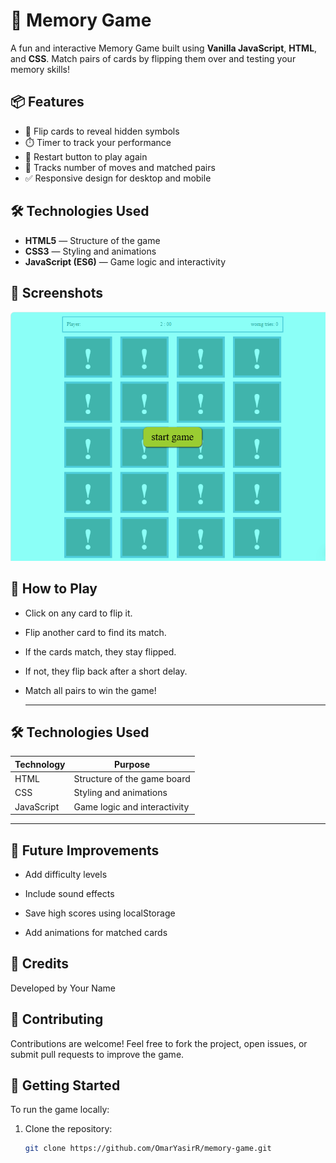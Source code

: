 # 🧠 Memory Game

A fun and interactive Memory Game built using **Vanilla JavaScript**, **HTML**, and **CSS**. Match pairs of cards by flipping them over and testing your memory skills!


## 📦 Features

- 🧩 Flip cards to reveal hidden symbols
- ⏱️ Timer to track your performance
- 🔁 Restart button to play again
- 🎯 Tracks number of moves and matched pairs
- ✅ Responsive design for desktop and mobile

## 🛠️ Technologies Used

- **HTML5** — Structure of the game
- **CSS3** — Styling and animations
- **JavaScript (ES6)** — Game logic and interactivity

## 📸 Screenshots
![screenshot](memory.png)

## 🧪 How to Play
- Click on any card to flip it.

- Flip another card to find its match.

- If the cards match, they stay flipped.

- If not, they flip back after a short delay.

- Match all pairs to win the game!

  ---

## 🛠️ Technologies Used

| Technology     | Purpose                          |
|----------------|----------------------------------|
| HTML           | Structure of the game board      |
| CSS            | Styling and animations           |
| JavaScript     | Game logic and interactivity     |

---

## 📌 Future Improvements
- Add difficulty levels

- Include sound effects

- Save high scores using localStorage

- Add animations for matched cards

## 🙌 Credits
Developed by Your Name

## 🤝 Contributing
Contributions are welcome! Feel free to fork the project, open issues, or submit pull requests to improve the game.

## 🚀 Getting Started

To run the game locally:

1. Clone the repository:
   ```bash
   git clone https://github.com/OmarYasirR/memory-game.git
